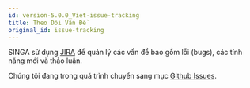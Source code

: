 ```yaml
---
id: version-5.0.0_Viet-issue-tracking
title: Theo Dõi Vấn Đề
original_id: issue-tracking
---
```


<!--- Licensed to the Apache Software Foundation (ASF) under one or more contributor license agreements.  See the NOTICE file distributed with this work for additional information regarding copyright ownership.  The ASF licenses this file to you under the Apache License, Version 2.0 (the "License"); you may not use this file except in compliance with the License.  You may obtain a copy of the License at http://www.apache.org/licenses/LICENSE-2.0 Unless required by applicable law or agreed to in writing, software distributed under the License is distributed on an "AS IS" BASIS, WITHOUT WARRANTIES OR CONDITIONS OF ANY KIND, either express or implied.  See the License for the specific language governing permissions and limitations under the License.  -->

SINGA sử dụng [JIRA](https://issues.apache.org/jira/browse/singa) để quản lý các
vấn đề bao gồm lỗi (bugs), các tính năng mới và thảo luận.

Chúng tôi đang trong quá trình chuyển sang mục
[Github Issues](https://github.com/apache/singa/issues).
